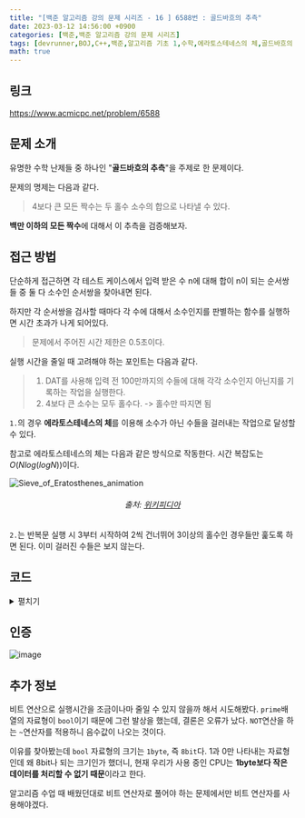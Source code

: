 ```yaml
---
title: "[백준 알고리즘 강의 문제 시리즈 - 16 ] 6588번 : 골드바흐의 추측"
date: 2023-03-12 14:56:00 +0900
categories: [백준,백준 알고리즘 강의 문제 시리즈]
tags: [devrunner,BOJ,C++,백준,알고리즘 기초 1,수학,에라토스테네스의 체,골드바흐의 추측,BOJ 6588]
math: true
---
```


링크
---
<https://www.acmicpc.net/problem/6588>

문제 소개
---

유명한 수학 난제들 중 하나인 "**골드바흐의 추측**"을 주제로 한 문제이다.

문제의 명제는 다음과 같다.
> 4보다 큰 모든 짝수는 두 홀수 소수의 합으로 나타낼 수 있다.

**백만 이하의 모든 짝수**에 대해서 이 추측을 검증해보자.

접근 방법
---

단순하게 접근하면 각 테스트 케이스에서 입력 받은 수 n에 대해 합이 n이 되는 순서쌍들 중 둘 다 소수인 순서쌍을 찾아내면 된다.

하지만 각 순서쌍을 검사할 때마다 각 수에 대해서 소수인지를 판별하는 함수를 실행하면 시간 초과가 나게 되어있다.
> 문제에서 주어진 시간 제한은 0.5초이다.

실행 시간을 줄일 때 고려해야 하는 포인트는 다음과 같다.
  
> 1. DAT를 사용해 입력 전 100만까지의 수들에 대해 각각 소수인지 아닌지를 기록하는 작업을 실행한다.
> 2. 4보다 큰 소수는 모두 홀수다. -> 홀수만 따지면 됨

`1.`의 경우 **에라토스테네스의 체**를 이용해 소수가 아닌 수들을 걸러내는 작업으로 달성할 수 있다.

참고로 에라토스테네스의 체는 다음과 같은 방식으로 작동한다. 시간 복잡도는 $O(Nlog(logN))$이다.

![Sieve_of_Eratosthenes_animation](https://user-images.githubusercontent.com/87963766/224525054-48223aea-4199-4eb9-b7ec-ceb81d842426.gif)
###### <center>출처: <a href="https://ko.wikipedia.org/wiki/에라토스테네스의_체">위키피디아</a><center>

`2.`는 반복문 실행 시 3부터 시작하여 2씩 건너뛰어 3이상의 홀수인 경우들만 훑도록 하면 된다.
이미 걸러진 수들은 보지 않는다.

코드
---
<details>
<summary>펼치기</summary>
<div markdown="1">

```cpp
#include <bits/stdc++.h>
using namespace std;
#define MAX 1000'000

bool prime[MAX] = {0}; // 소수 여부 저장. 0으로 저장된 index 값이 소수

// 소수 판별
void Eratosthenes() {
  for (int i = 3; i < MAX; i += 2) {
    if (prime[i])
      continue;

    for (int j = 2 * i; j < MAX; j += i) {
      prime[j] = 1;
    }
  }
}

// 출력값 출력
void output(int n) {
  for (int i = 3; i <= n / 2; i += 2) {
    if (!prime[n - i] && !prime[i]) {
      cout << n << " = " << i << " + " << n - i << '\n';
      return;
    }
  }

  cout << "Goldbach's conjecture is wrong.";
}

void solve() {
  Eratosthenes();

  while (1) {
    int n;
    cin >> n;

    if (n == 0)
      return;

    output(n);
  }
}

int main() {
  ios_base::sync_with_stdio(false);
  cin.tie(NULL);
  cout.tie(NULL);

  solve();

  return 0;
}
```

</div>
</details>

인증
---
![image](https://user-images.githubusercontent.com/87963766/224525282-7bb09184-e7de-4819-af2a-90d9c7c3cde5.png)

추가 정보
---
비트 연산으로 실행시간을 조금이나마 줄일 수 있지 않을까 해서 시도해봤다.
`prime`배열의 자료형이 `bool`이기 때문에 그런 발상을 했는데, 결론은 오류가 났다.
`NOT`연산을 하는 `~`연산자를 적용하니 음수값이 나오는 것이다.

이유를 찾아봤는데 `bool` 자료형의 크기는 `1byte`, 즉 `8bit`다.
1과 0만 나타내는 자료형인데 왜 8bit나 되는 크기인가 했더니, 현재 우리가 사용 중인 CPU는 **1byte보다 작은 데이터를 처리할 수 없기 때문**이라고 한다.

알고리즘 수업 때 배웠던대로 비트 연산자로 풀어야 하는 문제에서만 비트 연산자를 사용해야겠다.